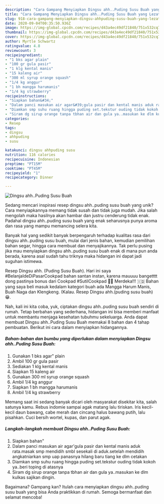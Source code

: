 ```yaml
---
description: "Cara Gampang Menyiapkan Dingsu ahh..Puding Susu Buah yang Lezat Sekali"
title: "Cara Gampang Menyiapkan Dingsu ahh..Puding Susu Buah yang Lezat Sekali"
slug: 918-cara-gampang-menyiapkan-dingsu-ahhpuding-susu-buah-yang-lezat-sekali
date: 2020-09-04T00:35:50.936Z
image: https://img-global.cpcdn.com/recipes/d43a4ec49df21840/751x532cq70/dingsu-ahhpuding-susu-buah-foto-resep-utama.jpg
thumbnail: https://img-global.cpcdn.com/recipes/d43a4ec49df21840/751x532cq70/dingsu-ahhpuding-susu-buah-foto-resep-utama.jpg
cover: https://img-global.cpcdn.com/recipes/d43a4ec49df21840/751x532cq70/dingsu-ahhpuding-susu-buah-foto-resep-utama.jpg
author: Myrtle Schwartz
ratingvalue: 4.8
reviewcount: 3
recipeingredient:
- "1 bks agar plain"
- "100 gr gula pasir"
- "1 klg kental manis"
- "15 kaleng air"
- "300 ml syrup orange squash"
- "1/4 kg anggur"
- "1 bh mangga harumanis"
- "1/4 kg strawberry"
recipeinstructions:
- "Siapkan bahan&#34;"
- "Dalam panci masukan air agar&#39;gula pasir dan kental manis aduk rata.masak smp mendidih smbl sesekali di aduk.setelah mendidih angkatniarkan smp uap panasnya hilang baru tiang ke dlm cetakan"
- "Diamkan smp suhu ruang hingga puding set.tekstur ouding tidak kokoh ya..beri toping di atasnya"
- "Siram dg sirup orange tanpa tbhan air dan gula ya..masukan ke dlm kulkas sajikan dingin."
categories:
- Resep
tags:
- dingsu
- ahhpuding
- susu

katakunci: dingsu ahhpuding susu 
nutrition: 116 calories
recipecuisine: Indonesian
preptime: "PT15M"
cooktime: "PT45M"
recipeyield: "1"
recipecategory: Dinner

---
```



![Dingsu ahh..Puding Susu Buah](https://img-global.cpcdn.com/recipes/d43a4ec49df21840/751x532cq70/dingsu-ahhpuding-susu-buah-foto-resep-utama.jpg)

Sedang mencari inspirasi resep dingsu ahh..puding susu buah yang unik? Cara menyiapkannya memang tidak susah dan tidak juga mudah. Jika salah mengolah maka hasilnya akan hambar dan justru cenderung tidak enak. Padahal dingsu ahh..puding susu buah yang enak seharusnya punya aroma dan rasa yang mampu memancing selera kita.

Banyak hal yang sedikit banyak berpengaruh terhadap kualitas rasa dari dingsu ahh..puding susu buah, mulai dari jenis bahan, kemudian pemilihan bahan segar, hingga cara membuat dan menyajikannya. Tak perlu pusing jika mau menyiapkan dingsu ahh..puding susu buah enak di mana pun anda berada, karena asal sudah tahu triknya maka hidangan ini dapat jadi suguhan istimewa.

Resep Dingsu ahh. (Puding Susu Buah). Hari ini saya #BelanjaIdeDiPasarCookpad bahan santan instan, karena mauuuu bangetttt dong pastinya bonus dari Cookpad #SutilCookpad 🤩💞 Merdeka!!! 🇮🇩 Bahan yang saya beli masuk kedalam kategori buah ada Mangga Harum Manis, Buah Naga dan Klengkeng. (Kalau. Resep Dingsu ahh.(puding susu buah) 😁.


Nah, kali ini kita coba, yuk, ciptakan dingsu ahh..puding susu buah sendiri di rumah. Tetap berbahan yang sederhana, hidangan ini bisa memberi manfaat untuk membantu menjaga kesehatan tubuhmu sekeluarga. Anda dapat membuat Dingsu ahh..Puding Susu Buah memakai 8 bahan dan 4 tahap pembuatan. Berikut ini cara dalam menyiapkan hidangannya.

<!--inarticleads1-->

##### Bahan-bahan dan bumbu yang diperlukan dalam menyiapkan Dingsu ahh..Puding Susu Buah:

1. Gunakan 1 bks agar&#34; plain
1. Ambil 100 gr gula pasir
1. Sediakan 1 klg kental manis
1. Siapkan 15 kaleng air
1. Gunakan 300 ml syrup orange squash
1. Ambil 1/4 kg anggur
1. Siapkan 1 bh mangga harumanis
1. Ambil 1/4 kg strawberry


Memang saat ini sedang banyak dicari oleh masyarakat disekitar kita, salah satunya kamu. Rebus indomie sampai agak matang lalu tiriskan. Iris kecil-kecil daun bawang, cabe merah dan cincang halus bawang putih, lalu pisahkan. Cuci bersih wortel, kupas, dan parut agak. 

<!--inarticleads2-->

##### Langkah-langkah membuat Dingsu ahh..Puding Susu Buah:

1. Siapkan bahan&#34;
1. Dalam panci masukan air agar&#39;gula pasir dan kental manis aduk rata.masak smp mendidih smbl sesekali di aduk.setelah mendidih angkatniarkan smp uap panasnya hilang baru tiang ke dlm cetakan
1. Diamkan smp suhu ruang hingga puding set.tekstur ouding tidak kokoh ya..beri toping di atasnya
1. Siram dg sirup orange tanpa tbhan air dan gula ya..masukan ke dlm kulkas sajikan dingin.




Bagaimana? Gampang kan? Itulah cara menyiapkan dingsu ahh..puding susu buah yang bisa Anda praktikkan di rumah. Semoga bermanfaat dan selamat mencoba!
